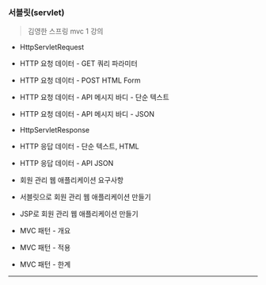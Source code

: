 ### 서블릿(servlet)  
> 김영한 스프링 mvc 1 강의 

*  HttpServletRequest 
*  HTTP 요청 데이터 - GET 쿼리 파라미터
*  HTTP 요청 데이터 - POST HTML Form
*  HTTP 요청 데이터 - API 메시지 바디 - 단순 텍스트
*  HTTP 요청 데이터 - API 메시지 바디 - JSON
*  HttpServletResponse 
*  HTTP 응답 데이터 - 단순 텍스트, HTML
*  HTTP 응답 데이터 - API JSON

*  회원 관리 웹 애플리케이션 요구사항
*  서블릿으로 회원 관리 웹 애플리케이션 만들기
*  JSP로 회원 관리 웹 애플리케이션 만들기
*  MVC 패턴 - 개요
*  MVC 패턴 - 적용
*  MVC 패턴 - 한계

<hr>
